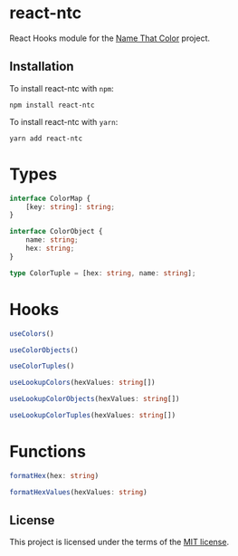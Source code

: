 # react-ntc

React Hooks module for the [Name That Color](chir.ag/projects/ntc/) project.

## Installation

To install react-ntc with `npm`:

    npm install react-ntc

To install react-ntc with `yarn`:

    yarn add react-ntc

# Types

```ts
interface ColorMap {
	[key: string]: string;
}

interface ColorObject {
	name: string;
	hex: string;
}

type ColorTuple = [hex: string, name: string];
```

# Hooks

```ts
useColors()

useColorObjects()

useColorTuples()

useLookupColors(hexValues: string[])

useLookupColorObjects(hexValues: string[])

useLookupColorTuples(hexValues: string[])
```

# Functions

```ts
formatHex(hex: string)

formatHexValues(hexValues: string)
```

## License

This project is licensed under the terms of the [MIT license](/LICENSE).
